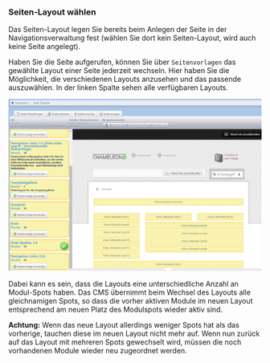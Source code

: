 ### Seiten-Layout wählen

Das Seiten-Layout legen Sie bereits beim Anlegen der Seite in der Navigationsverwaltung fest (wählen Sie dort kein Seiten-Layout, wird auch keine Seite angelegt).

Haben Sie die Seite aufgerufen, können Sie über `Seitenvorlagen` das gewählte Layout einer Seite jederzeit wechseln. Hier haben Sie die Möglichkeit, die verschiedenen Layouts anzusehen und das passende auszuwählen. In der linken Spalte sehen alle verfügbaren Layouts.

![](bild23.png)

Dabei kann es sein, dass die Layouts eine unterschiedliche Anzahl an Modul-Spots haben. Das CMS übernimmt beim Wechsel des Layouts alle gleichnamigen Spots, so dass die vorher aktiven Module im neuen Layout entsprechend am neuen Platz des Modulspots wieder aktiv sind. 

**Achtung:** Wenn das neue Layout allerdings weniger Spots hat als das vorherige, tauchen diese im neuen Layout nicht mehr auf. Wenn nun zurück auf das Layout mit mehreren Spots gewechselt wird, müssen die noch vorhandenen Module wieder neu zugeordnet werden.

